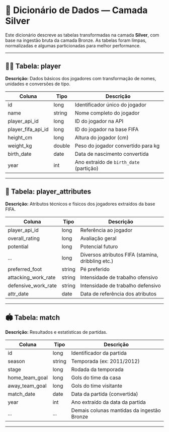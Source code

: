 # 📘 Dicionário de Dados — Camada Silver

Este dicionário descreve as tabelas transformadas na camada **Silver**, com base na ingestão bruta da camada Bronze. As tabelas foram limpas, normalizadas e algumas particionadas para melhor performance.

---

## 🧍‍♂️ Tabela: player

**Descrição:** Dados básicos dos jogadores com transformação de nomes, unidades e conversões de tipo.

| Coluna         | Tipo     | Descrição                              |
|----------------|----------|----------------------------------------|
| id             | long     | Identificador único do jogador         |
| name           | string   | Nome completo do jogador               |
| player_api_id  | long     | ID do jogador na API                   |
| player_fifa_api_id | long | ID do jogador na base FIFA             |
| height_cm      | long     | Altura do jogador (cm)                 |
| weight_kg      | double   | Peso do jogador convertido para kg     |
| birth_date     | date     | Data de nascimento convertida          |
| year           | int      | Ano extraído de `birth_date` (partição)|

---

## 🏃 Tabela: player_attributes

**Descrição:** Atributos técnicos e físicos dos jogadores extraídos da base FIFA.

| Coluna         | Tipo     | Descrição                              |
|----------------|----------|----------------------------------------|
| player_api_id  | long     | Referência ao jogador                  |
| overall_rating | long     | Avaliação geral                        |
| potential      | long     | Potencial futuro                       |
| ...            | long     | Diversos atributos FIFA (stamina, dribbling etc.) |
| preferred_foot | string   | Pé preferido                           |
| attacking_work_rate | string | Intensidade de trabalho ofensivo    |
| defensive_work_rate | string | Intensidade de trabalho defensivo   |
| attr_date      | date     | Data de referência dos atributos       |

---

## 🏟️ Tabela: match

**Descrição:** Resultados e estatísticas de partidas.

| Coluna           | Tipo     | Descrição                                  |
|------------------|----------|--------------------------------------------|
| id               | long     | Identificador da partida                   |
| season           | string   | Temporada (ex: 2011/2012)                  |
| stage            | long     | Rodada da temporada                        |
| home_team_goal   | long     | Gols do time da casa                       |
| away_team_goal   | long     | Gols do time visitante                     |
| match_date       | date     | Data da partida (convertida)              |
| year             | int      | Ano extraído da data da partida            |
| ...              | ...      | Demais colunas mantidas da ingestão Bronze|

---
